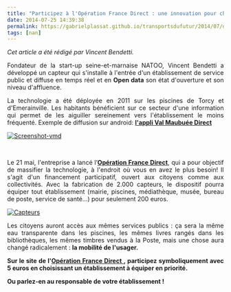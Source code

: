 ```yaml
---
title: "Participez à l'Opération France Direct : une innovation pour changer la vie"
date: 2014-07-25 14:39:38
permalink: https://gabrielplassat.github.io/transportsdufutur/2014/07/operation-france-direct-une-technologie-pour-changer-la-vie.html
tags: [nan]
---
```


<p style="text-align: justify"><em>Cet article a été rédigé par Vincent Bendetti. </em></p> <p style="text-align: justify">Fondateur de la start-up seine-et-marnaise NATOO, Vincent Bendetti a développé un capteur qui s'installe à l'entrée d'un établissement de service public et diffuse en temps réel et en <strong>Open data</strong> son état d'ouverture et son niveau d'affluence.</p> <p style="text-align: justify">La technologie a été déployée en 2011 sur les piscines de Torcy et d'Emerainville. Les habitants bénéficient sur ce secteur d'une information qui permet de les aiguiller sereinement vers l'établissement le moins fréquenté. Exemple de diffusion sur android: <a href="https://play.google.com/store/apps/details?id=com.opportom.vmdirect&hl=fr_FR" target="_blank"><strong>l'appli Val Maubuée Direct</strong></a></p> <p><a class="asset-img-link" href="http://a0.typepad.com/6a01a73deace88970d01a3fd2fd4a0970b-pi"><img alt="Screenshot-vmd" border="0" class="asset  asset-image at-xid-6a01a73deace88970d01a3fd2fd4a0970b img-responsive" src="http://a0.typepad.com/6a01a73deace88970d01a3fd2fd4a0970b-800wi" style="margin-left: auto;margin-right: auto" title="Screenshot-vmd" /></a></p> <p style="text-align: justify"> </p>   <!--more-->  <p style="text-align: justify">Le 21 mai, l'entreprise a lancé l’<a href="http://www.operationfrancedirect.com" target="_blank"><strong>Opération France Direct</strong></a>, qui a pour objectif de massifier la technologie, à l'endroit où vous en avez le plus besoin! Il s'agit d'un financement participatif, ouvert aux citoyens comme aux collectivités. Avec la fabrication de 2.000 capteurs, le dispositif pourra équiper tout établissement (mairie, piscines, médiathèque, musée, bureau de poste, service de santé...) pour seulement 200 euros.</p> <p><a class="asset-img-link" href="https://gabrielplassat.github.io/transportsdufutur/wp-content/uploads/sites/6/old/6a0120a66d2ad4970b01a73def7580970d-pi.jpg"><img alt="Capteurs" border="0" class="asset  asset-image at-xid-6a0120a66d2ad4970b01a73def7580970d image-full img-responsive" src="/wp-content/uploads/sites/6/old/6a0120a66d2ad4970b01a73def7580970d-800wi.jpg" style="margin-left: auto;margin-right: auto" title="Capteurs" /></a></p> <p style="text-align: justify">Les citoyens auront accès aux mêmes services publics : ça sera la même eau transparente dans les piscines, les mêmes livres rangés dans les bibliothèques, les mêmes timbres vendus à la Poste, mais une chose aura changé radicalement : <strong>la mobilité de l'usager. </strong></p> <p style="text-align: justify"><strong>Sur le site de l'<a href="http://www.operationfrancedirect.com" target="_blank">Opération France Direct </a>, participez symboliquement avec 5 euros en choisissant un établissement à équiper en priorité. </strong></p> <p style="text-align: justify"><strong>Ou parlez-en au responsable de votre établissement !</strong></p> <p style="text-align: justify"> </p>
